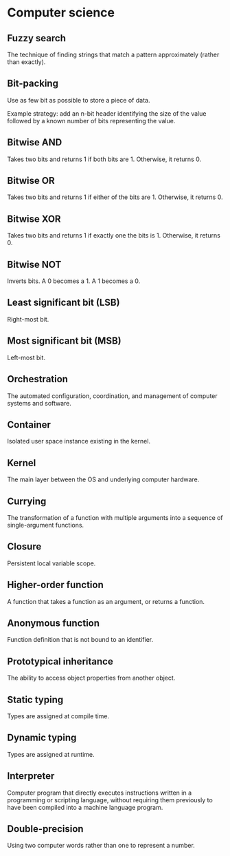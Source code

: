 # Computer science

## Fuzzy search

The technique of finding strings that match a pattern approximately (rather than exactly).

## Bit-packing

Use as few bit as possible to store a piece of data.

Example strategy: add an n-bit header identifying the size of the value followed by a known number of bits representing
the value.

## Bitwise AND

Takes two bits and returns 1 if both bits are 1. Otherwise, it returns 0.

## Bitwise OR

Takes two bits and returns 1 if either of the bits are 1. Otherwise, it returns 0.

## Bitwise XOR

Takes two bits and returns 1 if exactly one the bits is 1. Otherwise, it returns 0.

## Bitwise NOT

Inverts bits. A 0 becomes a 1. A 1 becomes a 0.

## Least significant bit (LSB)

Right-most bit.

## Most significant bit (MSB)

Left-most bit.

## Orchestration

The automated configuration, coordination, and management of computer systems and software.

## Container

Isolated user space instance existing in the kernel.

## Kernel

The main layer between the OS and underlying computer hardware.

## Currying

The transformation of a function with multiple arguments into a sequence of single-argument functions.

## Closure

Persistent local variable scope.

## Higher-order function

A function that takes a function as an argument, or returns a function.

## Anonymous function

Function definition that is not bound to an identifier.

## Prototypical inheritance

The ability to access object properties from another object.

## Static typing

Types are assigned at compile time.

## Dynamic typing

Types are assigned at runtime.

## Interpreter

Computer program that directly executes instructions written in a programming or scripting language, without requiring
them previously to have been compiled into a machine language program.

## Double-precision

Using two computer words rather than one to represent a number.
